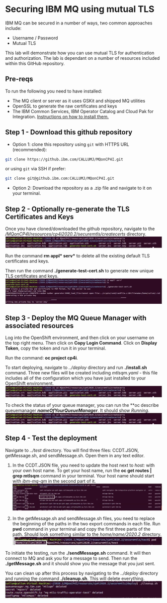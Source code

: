 # Securing IBM MQ using mutual TLS
IBM MQ can be secured in a number of ways, two common approaches include:
* Username / Password
* Mutual TLS

This lab will demonstrate how you can use mutual TLS for authentication and authorization. 
The lab is dependant on a number of resources included within this GitHub repository. 

## Pre-reqs
To run the following you need to have installed:
* The MQ client or server as it uses GSKit and shipped MQ utilities
* OpenSSL to generate the raw certificates and keys
* The IBM Common Services, IBM Operator Catalog and Cloud Pak for Integration. [Instructions on how to install them.](https://github.ibm.com/CALLUMJ/MQonCP4I/tree/master/instructions/cp4i2020.2/gettingstarted)

## Step 1 - Download this github repository
- Option 1: clone this repository using `git` with HTTPS URL (recommended):
```sh
git clone https://github.ibm.com/CALLUMJ/MQonCP4I.git
```
or using `git` via SSH if prefer:
```sh
git clone git@github.ibm.com:CALLUMJ/MQonCP4I.git
```
- Option 2: Download the repository as a .zip file and navigate to it on your terminal.

## Step 2 - Optionally re-generate the TLS Certificates and Keys
Once you have cloned/downloaded the github repository, navigate to the */MQonCP4I/resources/cp4i2020.2/securemtls/createcerts* directory.
![Navigating to createcerts directory](img/4.png)

Run the command **rm appl\* serv\*** to delete all the existing default TLS certificates and keys.

Then run the command **./generate-test-cert.sh** to generate new unique TLS certificates and keys.
![Generating new keys](img/5.png)

## Step 3 - Deploy the MQ Queue Manager with associated resources
Log into the OpenShift environment, and then click on your username on the top right menu. Then click on **Copy Login Command**. Click on **Display Token**, copy the token and run it in your terminal.

Run the command: **oc project cp4i**.

To start deploying, navigate to *../deploy* directory and run **./install.sh** command. Three new files will be created including *mtlsqm.yaml* - this file includes all of the configuration which you have just installed to your OpenShift environment.
![Deployment](img/4.png)

To check the status of your queue manager, you can run the **oc describe queuemanager ***nameOfYourQueueManager***. It should show *Running*. 
![Checking that MQ is Running](img/4.png)

## Step 4 - Test the deployment
Navigate to *../test* directory. You will find three files: CCDT.JSON, getMessage.sh, and sendMessage.sh. Open them in any text editor.

1. In the CCDT.JSON file, you need to update the host next to *host:* with your own host name. To get your host name, run the **oc get routes | grep mtlsqm** command in your terminal. Your host name should start with *ibm-mq-qm* in the second part of it.
![Choosing the right host name](img/8.png)

2. In the getMessage.sh and sendMessage.sh files, you need to replace the beginning of the paths in the two export commands in each file. Run **pwd** command in your terminal and copy the first three parts of the path. Should look something similar to the *home/name/2020.2* directory.
![Selecting the first three parts of the path](img/10.png)

To initiate the testing, run the **./sendMessage.sh** command. It will then connect to MQ and ask you for a message to send. Then run the **./getMessage.sh** and it should show you the message that you just sent.

You can clean up after this process by navigating to the *../deploy* directory and running the command **./cleanup.sh**. This will delete everything.
![Cleaning up](img/11.png)

